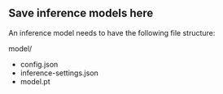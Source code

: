## Save inference models here 
An inference model needs to have the following file structure: 

model/ <br>
- config.json 
- inference-settings.json
- model.pt 
